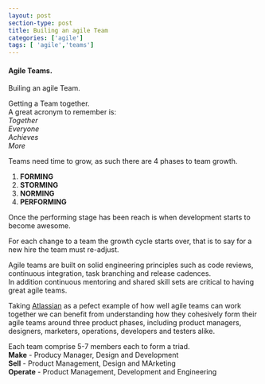 ```yaml
---
layout: post
section-type: post
title: Builing an agile Team
categories: ['agile']
tags: [ 'agile','teams']
---
```



#### Agile Teams. 

Builing an agile Team. 

Getting a Team together.  
A great acronym to remember is:  
*Together*  
*Everyone*  
*Achieves*  
*More*  

Teams need time to grow, as such there are 4 phases to team growth.  
1. **FORMING**    
2. **STORMING**  
3. **NORMING**  
4. **PERFORMING**  

Once the performing stage has been reach is when development starts to become awesome.  

For each change to a team the growth cycle starts over, that is to say for a new hire the team must re-adjust.  

Agile teams are built on solid engineering principles such as code reviews, continuous integration, task branching and release cadences.  
In addition continuous mentoring and shared skill sets are critical to having great agile teams.  

Taking [Atlassian](https://www.atlassian.com/agile/teams) as a pefect example of how well agile teams can work together we can benefit from understanding how they cohesively form their agile teams around three product phases, including product managers, designers, marketers, operations, developers and testers alike.  
 
 Each team comprise 5-7 members each to form a triad.  
 **Make** - Producy Manager, Design and Development  
 **Sell** - Product Management, Design and MArketing  
 **Operate** - Product Management, Development and Engineering  
